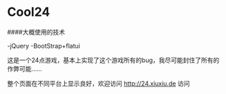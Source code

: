 Cool24
======

####大概使用的技术

-jQuery
-BootStrap+flatui


这是一个24点游戏，基本上实现了这个游戏所有的bug，我尽可能封住了所有的作弊可能……

整个页面在不同平台上显示良好，欢迎访问 http://24.xiuxiu.de 访问

